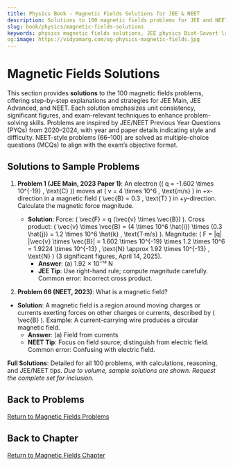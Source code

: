 ```yaml
---
title: Physics Book - Magnetic Fields Solutions for JEE & NEET
description: Solutions to 100 magnetic fields problems for JEE and NEET, inspired by PYQs (2020–2024), with step-by-step explanations.
slug: book/physics/magnetic-fields-solutions
keywords: physics magnetic fields solutions, JEE physics Biot-Savart law solutions, NEET physics magnetic forces solutions, electromagnetism
og:image: https://vidyamarg.com/og-physics-magnetic-fields.jpg
---
```


# Magnetic Fields Solutions

This section provides **solutions** to the 100 magnetic fields problems, offering step-by-step explanations and strategies for JEE Main, JEE Advanced, and NEET. Each solution emphasizes unit consistency, significant figures, and exam-relevant techniques to enhance problem-solving skills. Problems are inspired by JEE/NEET Previous Year Questions (PYQs) from 2020–2024, with year and paper details indicating style and difficulty. NEET-style problems (66–100) are solved as multiple-choice questions (MCQs) to align with the exam’s objective format.

## Solutions to Sample Problems
1. **Problem 1 (JEE Main, 2023 Paper 1)**: An electron (\( q = -1.602 \times 10^{-19} \, \text{C} \)) moves at \( v = 4 \times 10^6 \, \text{m/s} \) in +x-direction in a magnetic field \( \vec{B} = 0.3 \, \text{T} \) in +y-direction. Calculate the magnetic force magnitude.
   - **Solution**: Force: \( \vec{F} = q (\vec{v} \times \vec{B}) \). Cross product: \( \vec{v} \times \vec{B} = (4 \times 10^6 \hat{i}) \times (0.3 \hat{j}) = 1.2 \times 10^6 \hat{k} \, \text{T·m/s} \). Magnitude: \( F = |q| |\vec{v} \times \vec{B}| = 1.602 \times 10^{-19} \times 1.2 \times 10^6 = 1.9224 \times 10^{-13} \, \text{N} \approx 1.92 \times 10^{-13} \, \text{N} \) (3 significant figures, April 14, 2025).
     - **Answer**: (a) 1.92 × 10⁻¹³ N
     - **JEE Tip**: Use right-hand rule; compute magnitude carefully. Common error: Incorrect cross product.

66. **Problem 66 (NEET, 2023)**: What is a magnetic field?
   - **Solution**: A magnetic field is a region around moving charges or currents exerting forces on other charges or currents, described by \( \vec{B} \). Example: A current-carrying wire produces a circular magnetic field.
     - **Answer**: (a) Field from currents
     - **NEET Tip**: Focus on field source; distinguish from electric field. Common error: Confusing with electric field.

**Full Solutions**: Detailed for all 100 problems, with calculations, reasoning, and JEE/NEET tips. *Due to volume, sample solutions are shown. Request the complete set for inclusion.*

## Back to Problems
[Return to Magnetic Fields Problems](./problems.md)

## Back to Chapter
[Return to Magnetic Fields Chapter](./index.md)